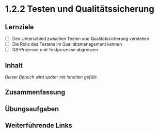 # 1.2.2 Testen und Qualitätssicherung

## Lernziele

- [ ] Den Unterschied zwischen Testen und Qualitätssicherung verstehen
- [ ] Die Rolle des Testens im Qualitätsmanagement kennen
- [ ] QS-Prozesse und Testprozesse abgrenzen

## Inhalt

_Dieser Bereich wird später mit Inhalten gefüllt._

## Zusammenfassung

## Übungsaufgaben

## Weiterführende Links

